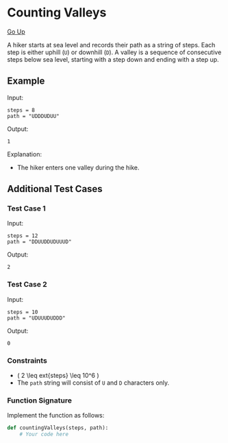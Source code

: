 
# Counting Valleys

[Go Up](/HackerRank/Interview_Preparation_Kit/Warm_Up/warm_up.md)

A hiker starts at sea level and records their path as a string of steps. Each step is either uphill (`U`) or downhill (`D`). A valley is a sequence of consecutive steps below sea level, starting with a step down and ending with a step up.

## Example

Input:
```
steps = 8
path = "UDDDUDUU"
```

Output:
```
1
```

Explanation:
- The hiker enters one valley during the hike.

## Additional Test Cases

### Test Case 1
Input:
```
steps = 12
path = "DDUUDDUDUUUD"
```
Output:
```
2
```

### Test Case 2
Input:
```
steps = 10
path = "UDUUUDUDDD"
```
Output:
```
0
```

### Constraints
- \( 2 \leq 	ext{steps} \leq 10^6 \)
- The `path` string will consist of `U` and `D` characters only.

### Function Signature
Implement the function as follows:
```python
def countingValleys(steps, path):
    # Your code here
```
